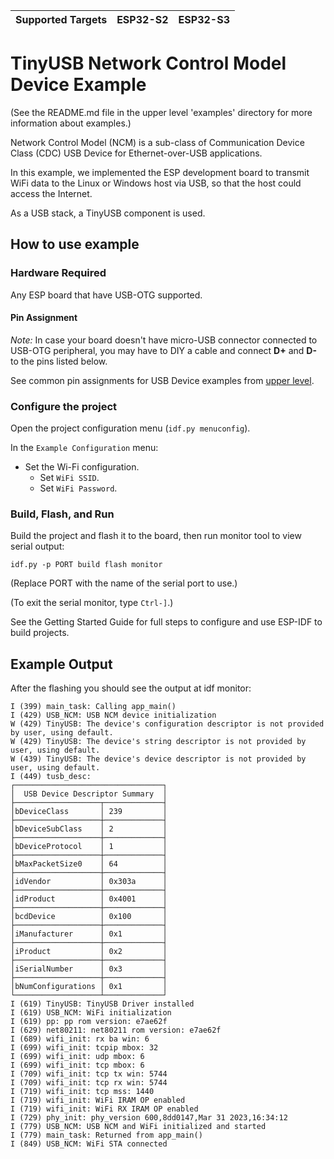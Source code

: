 | Supported Targets | ESP32-S2 | ESP32-S3 |
| ----------------- | -------- | -------- |

# TinyUSB Network Control Model Device Example

(See the README.md file in the upper level 'examples' directory for more information about examples.)

Network Control Model (NCM) is a sub-class of Communication Device Class (CDC) USB Device for Ethernet-over-USB applications.

In this example, we implemented the ESP development board to transmit WiFi data to the Linux or Windows host via USB, so that the host could access the Internet.

As a USB stack, a TinyUSB component is used.

## How to use example

### Hardware Required

Any ESP board that have USB-OTG supported.

#### Pin Assignment

*Note:* In case your board doesn't have micro-USB connector connected to USB-OTG peripheral, you may have to DIY a cable and connect **D+** and **D-** to the pins listed below.

See common pin assignments for USB Device examples from [upper level](../../README.md#common-pin-assignments).

### Configure the project

Open the project configuration menu (`idf.py menuconfig`).

In the `Example Configuration` menu:

* Set the Wi-Fi configuration.
    * Set `WiFi SSID`.
    * Set `WiFi Password`.

### Build, Flash, and Run

Build the project and flash it to the board, then run monitor tool to view serial output:

```
idf.py -p PORT build flash monitor
```

(Replace PORT with the name of the serial port to use.)

(To exit the serial monitor, type ``Ctrl-]``.)

See the Getting Started Guide for full steps to configure and use ESP-IDF to build projects.

## Example Output

After the flashing you should see the output at idf monitor:

```
I (399) main_task: Calling app_main()
I (429) USB_NCM: USB NCM device initialization
W (429) TinyUSB: The device's configuration descriptor is not provided by user, using default.
W (429) TinyUSB: The device's string descriptor is not provided by user, using default.
W (439) TinyUSB: The device's device descriptor is not provided by user, using default.
I (449) tusb_desc:
┌─────────────────────────────────┐
│  USB Device Descriptor Summary  │
├───────────────────┬─────────────┤
│bDeviceClass       │ 239         │
├───────────────────┼─────────────┤
│bDeviceSubClass    │ 2           │
├───────────────────┼─────────────┤
│bDeviceProtocol    │ 1           │
├───────────────────┼─────────────┤
│bMaxPacketSize0    │ 64          │
├───────────────────┼─────────────┤
│idVendor           │ 0x303a      │
├───────────────────┼─────────────┤
│idProduct          │ 0x4001      │
├───────────────────┼─────────────┤
│bcdDevice          │ 0x100       │
├───────────────────┼─────────────┤
│iManufacturer      │ 0x1         │
├───────────────────┼─────────────┤
│iProduct           │ 0x2         │
├───────────────────┼─────────────┤
│iSerialNumber      │ 0x3         │
├───────────────────┼─────────────┤
│bNumConfigurations │ 0x1         │
└───────────────────┴─────────────┘
I (619) TinyUSB: TinyUSB Driver installed
I (619) USB_NCM: WiFi initialization
I (619) pp: pp rom version: e7ae62f
I (629) net80211: net80211 rom version: e7ae62f
I (689) wifi_init: rx ba win: 6
I (699) wifi_init: tcpip mbox: 32
I (699) wifi_init: udp mbox: 6
I (699) wifi_init: tcp mbox: 6
I (709) wifi_init: tcp tx win: 5744
I (709) wifi_init: tcp rx win: 5744
I (719) wifi_init: tcp mss: 1440
I (719) wifi_init: WiFi IRAM OP enabled
I (719) wifi_init: WiFi RX IRAM OP enabled
I (729) phy_init: phy_version 600,8dd0147,Mar 31 2023,16:34:12
I (779) USB_NCM: USB NCM and WiFi initialized and started
I (779) main_task: Returned from app_main()
I (849) USB_NCM: WiFi STA connected
```
